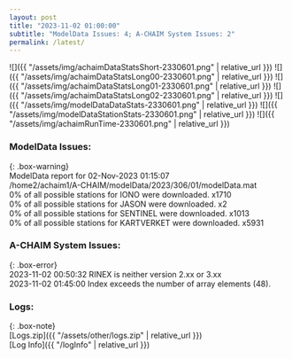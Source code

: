 ```yaml
---
layout: post
title: "2023-11-02 01:00:00"
subtitle: "ModelData Issues: 4; A-CHAIM System Issues: 2"
permalink: /latest/
---
```


![]({{ "/assets/img/achaimDataStatsShort-2330601.png" | relative_url }})
![]({{ "/assets/img/achaimDataStatsLong00-2330601.png" | relative_url }})
![]({{ "/assets/img/achaimDataStatsLong01-2330601.png" | relative_url }})
![]({{ "/assets/img/achaimDataStatsLong02-2330601.png" | relative_url }})
![]({{ "/assets/img/modelDataDataStats-2330601.png" | relative_url }})
![]({{ "/assets/img/modelDataStationStats-2330601.png" | relative_url }})
![]({{ "/assets/img/achaimRunTime-2330601.png" | relative_url }})


### ModelData Issues:  
  
{: .box-warning}  
 ModelData report for 02-Nov-2023 01:15:07   
 /home2/achaim1/A-CHAIM/modelData/2023/306/01/modelData.mat   
 0% of all possible stations for IONO were downloaded. x1710   
 0% of all possible stations for JASON were downloaded. x2   
 0% of all possible stations for SENTINEL were downloaded. x1013   
 0% of all possible stations for KARTVERKET were downloaded. x5931   
  
### A-CHAIM System Issues:  
  
{: .box-error}  
2023-11-02 00:50:32 RINEX is neither version 2.xx or 3.xx  
2023-11-02 01:45:00 Index exceeds the number of array elements (48).  

### Logs:  
  
{: .box-note}  
[Logs.zip]({{ "/assets/other/logs.zip" | relative_url }})  
[Log Info]({{ "/logInfo" | relative_url }})  
